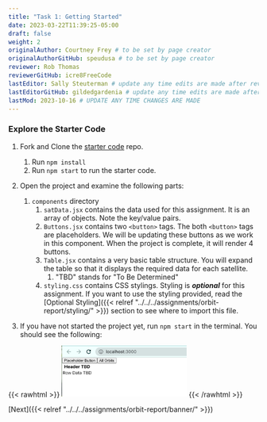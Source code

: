```yaml
---
title: "Task 1: Getting Started"
date: 2023-03-22T11:39:25-05:00
draft: false
weight: 2
originalAuthor: Courtney Frey # to be set by page creator
originalAuthorGitHub: speudusa # to be set by page creator
reviewer: Rob Thomas
reviewerGitHub: icre8FreeCode
lastEditor: Sally Steuterman # update any time edits are made after review
lastEditorGitHub: gildedgardenia # update any time edits are made after review
lastMod: 2023-10-16 # UPDATE ANY TIME CHANGES ARE MADE
---
```


### Explore the Starter Code
1. Fork and Clone the [starter code](https://github.com/LaunchCodeEducation/orbitReport-React) repo.
   1. Run `npm install` 
   1. Run `npm start` to run the starter code.


1. Open the project and examine the following parts:
   1. `components` directory
      1. `satData.jsx` contains the data used for this assignment.  It is an array of objects.  Note the key/value pairs.  
      1. `Buttons.jsx` contains two `<button>` tags.  The both `<button>` tags are placeholders.  We will be updating these buttons as we work in this component.  When the project is complete, it will render 4 buttons.
      1. `Table.jsx` contains a very basic table structure.  You will expand the table so that it displays the required data for each satellite.  
         1. "TBD" stands for "To Be Determined" 
      1. `styling.css` contains CSS stylings.  Styling is **_optional_** for this assignment.  If you want to use the styling provided, read the [Optional Styling]({{< relref "../../../assignments/orbit-report/styling/" >}}) section to see where to import this file.
      
1. If you have not started the project yet, run `npm start` in the terminal.  You should see the following:

{{< rawhtml >}}
   <img src="../project-intro/images/starter-code-intro.png" alt="Starter Code Initial Run" width=50% />
{{< /rawhtml >}}

[Next]({{< relref "../../../assignments/orbit-report/banner/" >}})